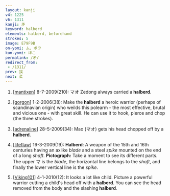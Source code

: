 ```yaml
---
layout: kanji
v4: 1225
v6: 1311
kanji: 矛
keyword: halberd
elements: halberd, beforehand
strokes: 5
image: E79F9B
on-yomi: ム、ボウ
kun-yomi: ほこ
permalink: /矛/
redirect_from:
 - /1311/
prev: 挨
next: 柔
---
```


1) [<a href="http://kanji.koohii.com/profile/mantixen">mantixen</a>] 8-7-2009(210): マオ Zedong always carried a<strong> halberd</strong>.

2) [<a href="http://kanji.koohii.com/profile/gorgon">gorgon</a>] 1-2-2006(38): Make the<strong> halberd</strong> a heroic warrior (perhaps of scandinavian origin) who weilds this polearm - the most effective, brutal and vicious one - with great skill. He can use it to hook, pierce and chop (the three strokes).

3) [<a href="http://kanji.koohii.com/profile/adrenaline">adrenaline</a>] 28-5-2009(34): Mao (マオ) gets his head chopped off by a<strong> halberd</strong>.

4) [<a href="http://kanji.koohii.com/profile/lifeflaw">lifeflaw</a>] 16-3-2009(19): <strong>Halberd</strong>: A weapon of the 15th and 16th centuries having an axlike <em>blade</em> and a steel <em>spike</em> mounted on the end of a long <em>shaft</em>. <strong>Pictograph:</strong> Take a moment to see its different parts. The upper マ is the <em>blade</em>, the horizontal line belongs to the <em>shaft</em>, and finally the lower vertical line is the <em>spike</em>.

5) [<a href="http://kanji.koohii.com/profile/Viking101">Viking101</a>] 4-1-2010(12): It looks a lot like child. Picture a powerful warrior cutting a child&#039;s head off with a<strong> halberd</strong>. You can see the head removed from the body and the slashing<strong> halberd</strong>.

